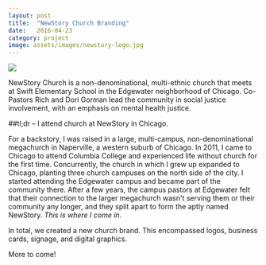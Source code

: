 ```yaml
---
layout: post
title:  "NewStory Church Branding"
date:   2016-04-23
category: project
image: assets/images/newstory-logo.jpg
---
```



<div class="row">
<img src="{{ site.baseurl }}/assets/images/newstory-logo.jpg" class="img-responsive">
</div>

NewStory Church is a non-denominational, multi-ethnic church that meets at Swift Elementary School in the Edgewater neighborhood of Chicago. Co-Pastors Rich and Dori Gorman lead the community in social justice involvement, with an emphasis on mental health justice. 

##tl;dr – I attend church at NewStory in Chicago.

For a backstory, I was raised in a large, multi-campus, non-denominational megachurch in Naperville, a western suburb of Chicago. In 2011, I came to Chicago to attend Columbia College and experienced life without church for the first time. Concurrently, the church in which I grew up expanded to Chicago, planting three church campuses on the north side of the city. I started attending the Edgewater campus and became part of the community there. After a few years, the campus pastors at Edgewater felt that their connection to the larger megachurch wasn't serving them or their community any longer, and they split apart to form the aptly named NewStory. _This is where I come in._

In total, we created a new church brand. This encompassed logos, business cards, signage, and digital graphics. 

More to come! 


<div class="row">
<div class="col-sm-6 col-md-6 col-lg-6">
<!-- <img src="{{ site.baseurl }}/assets/images/311Monroe-Portfolio-02.png" class="img-responsive"> -->
</div>

<div class="col-sm-6 col-md-6 col-lg-6">
<!-- <img src="{{ site.baseurl }}/assets/images/311Monroe-Portfolio-03.png" class="img-responsive"> -->
</div>
</div>


